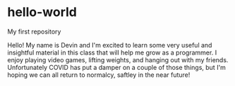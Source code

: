 # hello-world
My first repository 

Hello! My name is Devin and I'm excited to learn some very useful and insightful material in this class that will help me grow as a programmer. I enjoy playing video games, lifting weights, and hanging out with my friends. Unfortunately COVID has put a damper on a couple of those things, but I'm hoping we can all return to normalcy, saftley in the near future!

